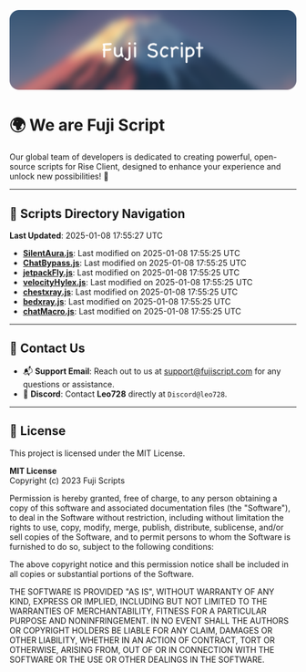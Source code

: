 ![Banner](.github/b.webp)

# 🌍 **We are Fuji Script**

Our global team of developers is dedicated to creating powerful, open-source scripts for Rise Client, designed to enhance your experience and unlock new possibilities! 🌟

---
<!-- SCRIPTS_NAVIGATION_START -->
## 📂 **Scripts Directory Navigation**

**Last Updated**: 2025-01-08 17:55:27 UTC

- **[SilentAura.js](scripts/SilentAura.js)**: Last modified on 2025-01-08 17:55:25 UTC
- **[ChatBypass.js](scripts/ChatBypass.js)**: Last modified on 2025-01-08 17:55:25 UTC
- **[jetpackFly.js](scripts/jetpackFly.js)**: Last modified on 2025-01-08 17:55:25 UTC
- **[velocityHylex.js](scripts/velocityHylex.js)**: Last modified on 2025-01-08 17:55:25 UTC
- **[chestxray.js](scripts/chestxray.js)**: Last modified on 2025-01-08 17:55:25 UTC
- **[bedxray.js](scripts/bedxray.js)**: Last modified on 2025-01-08 17:55:25 UTC
- **[chatMacro.js](scripts/chatMacro.js)**: Last modified on 2025-01-08 17:55:25 UTC

<!-- SCRIPTS_NAVIGATION_END -->

---

## 💬 **Contact Us**  
- 📬 **Support Email**: Reach out to us at [support@fujiscript.com](mailto:support@fujiscript.com) for any questions or assistance.  
- 💬 **Discord**: Contact **Leo728** directly at `Discord@leo728`.

---

## 📜 **License**

This project is licensed under the MIT License.  

**MIT License**  
Copyright (c) 2023 Fuji Scripts  

Permission is hereby granted, free of charge, to any person obtaining a copy of this software and associated documentation files (the "Software"), to deal in the Software without restriction, including without limitation the rights to use, copy, modify, merge, publish, distribute, sublicense, and/or sell copies of the Software, and to permit persons to whom the Software is furnished to do so, subject to the following conditions:  

The above copyright notice and this permission notice shall be included in all copies or substantial portions of the Software.  

THE SOFTWARE IS PROVIDED "AS IS", WITHOUT WARRANTY OF ANY KIND, EXPRESS OR IMPLIED, INCLUDING BUT NOT LIMITED TO THE WARRANTIES OF MERCHANTABILITY, FITNESS FOR A PARTICULAR PURPOSE AND NONINFRINGEMENT. IN NO EVENT SHALL THE AUTHORS OR COPYRIGHT HOLDERS BE LIABLE FOR ANY CLAIM, DAMAGES OR OTHER LIABILITY, WHETHER IN AN ACTION OF CONTRACT, TORT OR OTHERWISE, ARISING FROM, OUT OF OR IN CONNECTION WITH THE SOFTWARE OR THE USE OR OTHER DEALINGS IN THE SOFTWARE.  
